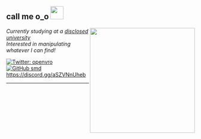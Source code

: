 <h2> call me o_o <img src="https://i.pinimg.com/originals/4f/d0/c0/4fd0c049c173c9beb5a0101a84deb6f9.gif" width="35"></h2>
<img align='right' src="https://i.pinimg.com/originals/37/af/24/37af24f04788b5fcfc363e70ebc4b49f.gif" width="280">
<p><em>Currently studying at a <a href="https://www.mdx.ac.uk/">disclosed university</a></br>Interested in manipulating whatever I can find!
</em></p>

[![Twitter: openvro](https://img.shields.io/twitter/follow/openvro?style=social)](https://twitter.com/openvro)
[![GitHub smd](https://img.shields.io/github/followers/smd?label=follow&style=social)](https://github.com/smd)
https://discord.gg/aSZVNnUheb




---
